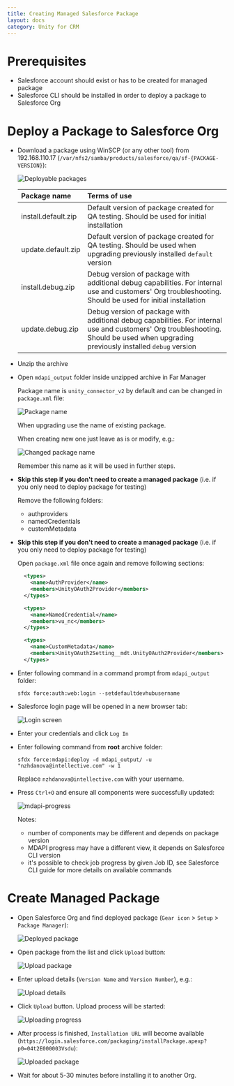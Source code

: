 ```yaml
---
title: Creating Managed Salesforce Package
layout: docs
category: Unity for CRM
---
```

# Prerequisites

- Salesforce account should exist or has to be created for managed package
- Salesforce CLI should be installed in order to deploy a package to Salesforce Org

# Deploy a Package to Salesforce Org

- Download a package using WinSCP (or any other tool) from 192.168.110.17 
(`/var/nfs2/samba/products/salesforce/qa/sf-{PACKAGE-VERSION}`):

    ![Deployable packages](./creating-managed-package/images/deployable-packages.png)

	| Package name       | Terms of use          |
	|:-------------------|:------------------------------------------|
	| install.default.zip| Default version of package created for QA testing. Should be used for initial installation |
	| update.default.zip | Default version of package created for QA testing. Should be used when upgrading previously installed `default` version |
	| install.debug.zip  | Debug version of package with additional debug capabilities. For internal use and customers' Org troubleshooting. Should be used for initial installation |
	| update.debug.zip   | Debug version of package with additional debug capabilities. For internal use and customers' Org troubleshooting. Should be used when upgrading previously installed `debug` version |
	
- Unzip the archive

- Open `mdapi_output` folder inside unzipped archive in Far Manager

    Package name is `unity_connector_v2` by default and can be changed in `package.xml` file:
    
    ![Package name](./creating-managed-package/images/package-name.png)
    
    When upgrading use the name of existing package.
    
    When creating new one just leave as is or modify, e.g.:
    
     ![Changed package name](./creating-managed-package/images/changed-package-name.png)
     
    Remember this name as it will be used in further steps.

- **Skip this step if you don't need to create a managed package** (i.e. if you only need to deploy package for testing)
    
    Remove the following folders: 
    - authproviders
    - namedCredentials 
    - customMetadata  

- **Skip this step if you don't need to create a managed package** (i.e. if you only need to deploy package for testing) 

    Open `package.xml` file once again and remove following sections:

    ```xml
      <types>
        <name>AuthProvider</name>
        <members>UnityOAuth2Provider</members>
      </types>
    ```
    
    ```xml
      <types>
        <name>NamedCredential</name>
        <members>vu_nc</members>
      </types>
    ```
    
    ```xml
      <types>
        <name>CustomMetadata</name>
        <members>UnityOAuth2Setting__mdt.UnityOAuth2Provider</members>
      </types>
    ```

- Enter following command in a command prompt from `mdapi_output` folder:

    ```text
    sfdx force:auth:web:login --setdefaultdevhubusername
    ```

- Salesforce login page will be opened in a new browser tab:

    ![Login screen](./creating-managed-package/images/login-screen.png)
 
- Enter your credentials and click `Log In`

- Enter following command from **root** archive folder:

    ```text
    sfdx force:mdapi:deploy -d mdapi_output/ -u "nzhdanova@intellective.com" -w 1
    ``` 

    Replace `nzhdanova@intellective.com` with your username. 

- Press `Ctrl+O` and ensure all components were successfully updated:

    ![mdapi-progress](./creating-managed-package/images/mdapi-progress.png)

    Notes: 
    - number of components may be different and depends on package version 
    - MDAPI progress may have a different view, it depends on Salesforce CLI version
    - it's possible to check job progress by given Job ID, see Salesforce CLI guide for more details on available commands
    
# Create Managed Package
    
- Open Salesforce Org and find deployed package (`Gear icon` > `Setup` > `Package Manager`):

    ![Deployed package](./creating-managed-package/images/deployed-package.png)
    
- Open package from the list and click `Upload` button:

    ![Upload package](./creating-managed-package/images/upload-package.png)

- Enter upload details (`Version Name` and `Version Number`), e.g.:

    ![Upload details](./creating-managed-package/images/upload-details.png)
    
- Click `Upload` button. Upload process will be started:

    ![Uploading progress](./creating-managed-package/images/uploading-progress.png)
    
- After process is finished, `Installation URL` will become available (`https://login.salesforce.com/packaging/installPackage.apexp?p0=04t2E000003Vsdu`):

    ![Uploaded package](./creating-managed-package/images/uploaded-package.png)

- Wait for about 5-30 minutes before installing it to another Org.